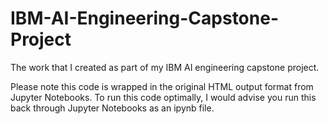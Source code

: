 # IBM-AI-Engineering-Capstone-Project

The work that I created as part of my IBM AI engineering capstone project.

Please note this code is wrapped in the original HTML output format from Jupyter Notebooks. To run this code optimally, I would advise you run this back through Jupyter Notebooks as an ipynb file.
